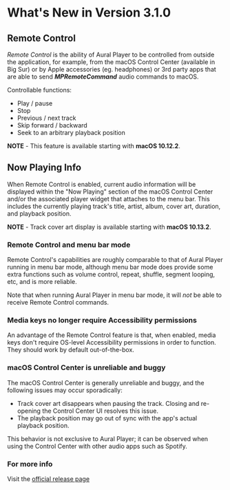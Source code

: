 #  What's New in Version 3.1.0

## Remote Control

*Remote Control* is the ability of Aural Player to be controlled from outside the application, for example, from the macOS Control Center (available in Big Sur) or by Apple accessories (eg. headphones) or 3rd party apps that are able to send ***MPRemoteCommand*** audio commands to macOS. 

Controllable functions: 

 * Play / pause
 * Stop
 * Previous / next track
 * Skip forward / backward
 * Seek to an arbitrary playback position
 
 **NOTE** - This feature is available starting with **macOS 10.12.2**.   
 
 ## Now Playing Info

 When Remote Control is enabled, current audio information will be displayed within the "Now Playing" section of the macOS Control Center and/or the associated player widget that attaches to the menu bar. This includes the currently playing track's title, artist, album, cover art, duration, and playback position.
 
 **NOTE** - Track cover art display is available starting with **macOS 10.13.2**.
 
 ### Remote Control and menu bar mode
 
 Remote Control's capabilities are roughly comparable to that of Aural Player running in menu bar mode, although menu bar mode does provide some extra functions such as volume control, repeat, shuffle, segment looping, etc, and is more reliable.
 
 Note that when running Aural Player in menu bar mode, it will *not* be able to receive Remote Control commands.
 
### Media keys no longer require Accessibility permissions

An advantage of the Remote Control feature is that, when enabled, media keys don't require OS-level Accessibility permissions in order to function. They should work by default out-of-the-box.

### macOS Control Center is unreliable and buggy

The macOS Control Center is generally unreliable and buggy, and the following issues may occur sporadically:

* Track cover art disappears when pausing the track. Closing and re-opening the Control Center UI resolves this issue.
* The playback position may go out of sync with the app's actual playback position. 

This behavior is not exclusive to Aural Player; it can be observed when using the Control Center with other audio apps such as Spotify.

### **For more info**
Visit the [official release page](https://github.com/maculateConception/aural-player/releases/tag/3.1.0)
